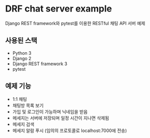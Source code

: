 # DRF chat server example

Django REST framework와 pytest를 이용한 RESTful 채팅 API 서버 예제

## 사용된 스택

* Python 3
* Django 2
* Django REST framework 3
* pytest

## 예제 기능

* 1:1 채팅
* 채팅방 목록 보기
* 가입 및 로그인이 가능하며 닉네임을 받음
* 메세지는 서버에 저장되며 일정 시간이 지나면 삭제됨
* 메세지 검색
* 메세지 알람 푸시 (임의의 프로토콜로 localhost:7000에 전송)
